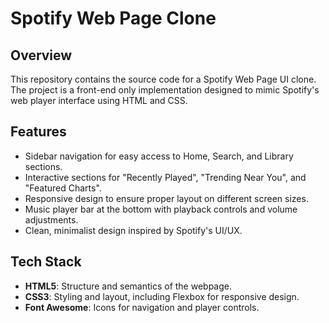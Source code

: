 # Spotify Web Page Clone

## Overview
This repository contains the source code for a Spotify Web Page UI clone. The project is a front-end only implementation designed to mimic Spotify's web player interface using HTML and CSS.

## Features
- Sidebar navigation for easy access to Home, Search, and Library sections.
- Interactive sections for "Recently Played", "Trending Near You", and "Featured Charts".
- Responsive design to ensure proper layout on different screen sizes.
- Music player bar at the bottom with playback controls and volume adjustments.
- Clean, minimalist design inspired by Spotify's UI/UX.

## Tech Stack
- **HTML5**: Structure and semantics of the webpage.
- **CSS3**: Styling and layout, including Flexbox for responsive design.
- **Font Awesome**: Icons for navigation and player controls.


